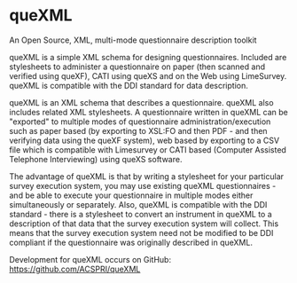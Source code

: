 # queXML

An Open Source, XML, multi-mode questionnaire description toolkit

queXML is a simple XML schema for designing questionnaires. Included are stylesheets to administer a questionnaire on paper (then scanned and verified using queXF), CATI using queXS and on the Web using LimeSurvey. queXML is compatible with the DDI standard for data description.

queXML is an XML schema that describes a questionnaire. queXML also includes related XML stylesheets. A questionnaire written in queXML can be "exported" to multiple modes of questionnaire administration/execution such as paper based (by exporting to XSL:FO and then PDF - and then verifying data using the queXF system), web based by exporting to a CSV file which is compatible with Limesurvey or CATI based (Computer Assisted Telephone Interviewing) using queXS software.

The advantage of queXML is that by writing a stylesheet for your particular survey execution system, you may use existing queXML questionnaires - and be able to execute your questionnaire in multiple modes either simultaneously or separately. Also, queXML is compatible with the DDI standard - there is a stylesheet to convert an instrument in queXML to a description of that data that the survey execution system will collect. This means that the survey execution system need not be modified to be DDI compliant if the questionnaire was originally described in queXML.

Development for queXML occurs on GitHub: https://github.com/ACSPRI/queXML

